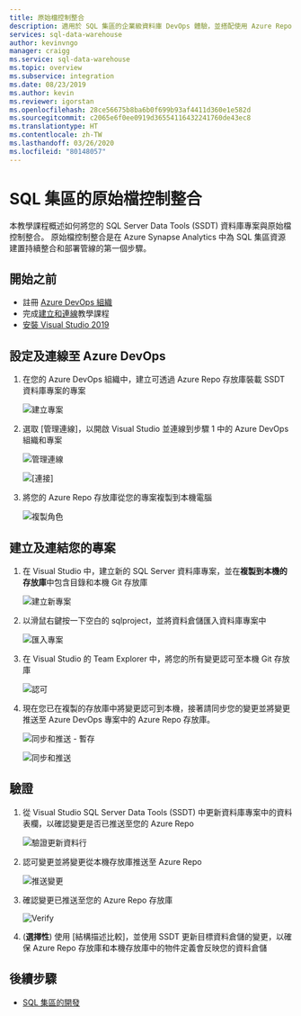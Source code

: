 ```yaml
---
title: 原始檔控制整合
description: 適用於 SQL 集區的企業級資料庫 DevOps 體驗，並搭配使用 Azure Repos (Git 和 GitHub) 的原生原始檔控制整合。
services: sql-data-warehouse
author: kevinvngo
manager: craigg
ms.service: sql-data-warehouse
ms.topic: overview
ms.subservice: integration
ms.date: 08/23/2019
ms.author: kevin
ms.reviewer: igorstan
ms.openlocfilehash: 28ce56675b8ba6b0f699b93af4411d360e1e582d
ms.sourcegitcommit: c2065e6f0ee0919d36554116432241760de43ec8
ms.translationtype: HT
ms.contentlocale: zh-TW
ms.lasthandoff: 03/26/2020
ms.locfileid: "80148057"
---
```

# <a name="source-control-integration-for-sql-pool"></a>SQL 集區的原始檔控制整合

本教學課程概述如何將您的 SQL Server Data Tools (SSDT) 資料庫專案與原始檔控制整合。  原始檔控制整合是在 Azure Synapse Analytics 中為 SQL 集區資源建置持續整合和部署管線的第一個步驟。 

## <a name="before-you-begin"></a>開始之前

- 註冊 [Azure DevOps 組織](https://azure.microsoft.com/services/devops/)
- 完成[建立和連線](https://docs.microsoft.com/azure/sql-data-warehouse/create-data-warehouse-portal)教學課程
-  [安裝 Visual Studio 2019](https://visualstudio.microsoft.com/vs/older-downloads/) 

## <a name="set-up-and-connect-to-azure-devops"></a>設定及連線至 Azure DevOps

1. 在您的 Azure DevOps 組織中，建立可透過 Azure Repo 存放庫裝載 SSDT 資料庫專案的專案

   ![建立專案](./media/sql-data-warehouse-source-control-integration/1-create-project-azure-devops.png "建立專案")

2. 選取 [管理連線]，以開啟 Visual Studio 並連線到步驟 1 中的 Azure DevOps 組織和專案

   ![管理連線](./media/sql-data-warehouse-source-control-integration/2-manage-connections.png "管理連線")

   ![[連接]](./media/sql-data-warehouse-source-control-integration/3-connect.png "連線")

3. 將您的 Azure Repo 存放庫從您的專案複製到本機電腦

   ![複製角色](./media/sql-data-warehouse-source-control-integration/4-clone-repo.png "複製存放庫")

## <a name="create-and-connect-your-project"></a>建立及連結您的專案

1. 在 Visual Studio 中，建立新的 SQL Server 資料庫專案，並在**複製到本機的存放庫**中包含目錄和本機 Git 存放庫

   ![建立新專案](./media/sql-data-warehouse-source-control-integration/5-create-new-project.png "建立新專案")  

2. 以滑鼠右鍵按一下空白的 sqlproject，並將資料倉儲匯入資料庫專案中

   ![匯入專案](./media/sql-data-warehouse-source-control-integration/6-import-new-project.png "匯入專案")  

3. 在 Visual Studio 的 Team Explorer 中，將您的所有變更認可至本機 Git 存放庫 

   ![認可](./media/sql-data-warehouse-source-control-integration/6.5-commit-push-changes.png "Commit")  

4. 現在您已在複製的存放庫中將變更認可到本機，接著請同步您的變更並將變更推送至 Azure DevOps 專案中的 Azure Repo 存放庫。

   ![同步和推送 - 暫存](./media/sql-data-warehouse-source-control-integration/7-commit-push-changes.png "同步和推送 - 暫存")

   ![同步和推送](./media/sql-data-warehouse-source-control-integration/7.5-commit-push-changes.png "同步和推送")  

## <a name="validation"></a>驗證

1. 從 Visual Studio SQL Server Data Tools (SSDT) 中更新資料庫專案中的資料表欄，以確認變更是否已推送至您的 Azure Repo

   ![驗證更新資料行](./media/sql-data-warehouse-source-control-integration/8-validation-update-column.png "驗證更新資料行")

2. 認可變更並將變更從本機存放庫推送至 Azure Repo

   ![推送變更](./media/sql-data-warehouse-source-control-integration/9-push-column-change.png "推送變更")

3. 確認變更已推送至您的 Azure Repo 存放庫

   ![Verify](./media/sql-data-warehouse-source-control-integration/10-verify-column-change-pushed.png "驗證變更")

4. (**選擇性**) 使用 [結構描述比較]，並使用 SSDT 更新目標資料倉儲的變更，以確保 Azure Repo 存放庫和本機存放庫中的物件定義會反映您的資料倉儲

## <a name="next-steps"></a>後續步驟

- [SQL 集區的開發](sql-data-warehouse-overview-develop.md)
